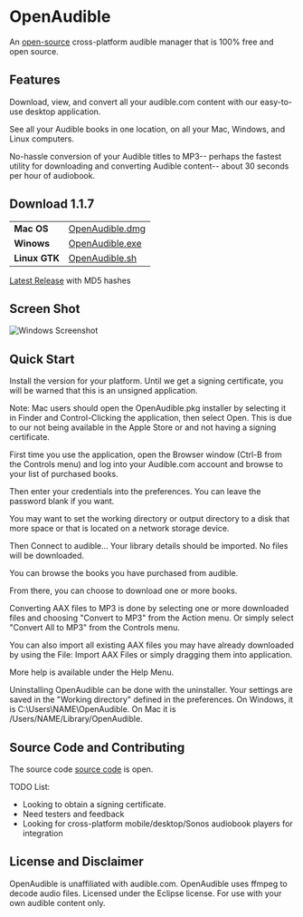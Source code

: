 # OpenAudible
An [open-source](https://github.com/openaudible/openaudible) cross-platform audible manager that is 100% free and open source.

## Features
Download, view, and convert all your audible.com content with our easy-to-use desktop application.

See all your Audible books in one location, on all your Mac, Windows, and Linux computers.  

No-hassle conversion of your Audible titles to MP3-- perhaps the fastest utility for downloading and converting Audible content-- about 30 seconds per hour of audiobook.

## Download 1.1.7

|         |           |
|:----------|:------------------|
| **Mac OS**   | [OpenAudible.dmg](https://github.com/openaudible/openaudible/releases/download/v1.1.7/OpenAudible_macos_1_1_7.dmg) |
| **Winows**   | [OpenAudible.exe](https://github.com/openaudible/openaudible/releases/download/v1.1.7/OpenAudible_windows-x64_1_1_7.exe) |
| **Linux GTK**    | [OpenAudible.sh](https://github.com/openaudible/openaudible/releases/download/v1.1.7/OpenAudible_unix_1_1_7.sh) |

[Latest Release](https://github.com/openaudible/openaudible/releases/latest) with MD5 hashes

## Screen Shot
![Windows Screenshot](https://openaudible.github.io/images/open_audible_win.png)

## Quick Start
Install the version for your platform. Until we get a signing certificate, you will be warned that this is an unsigned application.

Note: Mac users should open the OpenAudible.pkg installer by selecting it in Finder and Control-Clicking the application, then select Open. This is due to our not being available in the Apple Store or and not having a signing certificate. 

First time you use the application, open the Browser window (Ctrl-B from the Controls menu) and log into your Audible.com account and browse to your list of purchased books.

Then enter your credentials into the preferences. You can leave the password blank if you want.

You may want to set the working directory or output directory to a disk that more space or that is located on a network storage device.

Then Connect to audible... Your library details should be imported. No files will be downloaded.

You can browse the books you have purchased from audible.

From there, you can choose to download one or more books.

Converting AAX files to MP3 is done by selecting one or more downloaded files and choosing "Convert to MP3" from the Action menu. Or simply select "Convert All to MP3" from the Controls menu.

You can also import all existing AAX files you may have already downloaded by using the File: Import AAX Files or simply dragging them into application.

More help is available under the Help Menu.

Uninstalling OpenAudible can be done with the uninstaller. Your settings are saved in the "Working directory" defined in the preferences. On Windows, it is C:\Users\NAME\OpenAudible. On Mac it is /Users/NAME/Library/OpenAudible. 

## Source Code and Contributing
The source code [source code](https://github.com/openaudible/openaudible) is open.

TODO List:
 - Looking to obtain a signing certificate.
 - Need testers and feedback
 - Looking for cross-platform mobile/desktop/Sonos audiobook players for integration

## License and Disclaimer
OpenAudible is unaffiliated with audible.com.
OpenAudible uses ffmpeg to decode audio files.
Licensed under the Eclipse license.
For use with your own audible content only.
